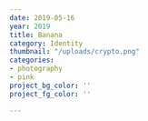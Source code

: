 ```yaml
---
date: 2019-05-16
year: 2019
title: Banana
category: Identity
thumbnail: "/uploads/crypto.png"
categories:
- photography
- pink
project_bg_color: ''
project_fg_color: ''

---
```

